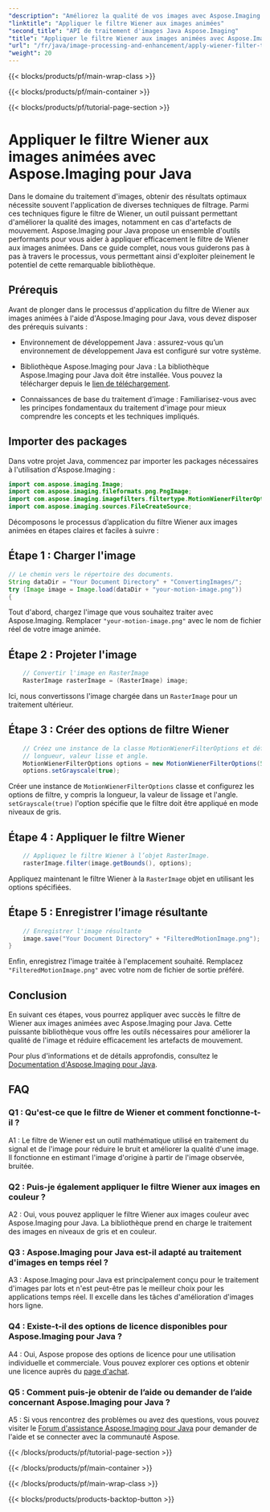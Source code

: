 ```yaml
---
"description": "Améliorez la qualité de vos images avec Aspose.Imaging pour Java. Apprenez à appliquer le filtre de Wiener aux images animées étape par étape. Optimisez le traitement de vos images."
"linktitle": "Appliquer le filtre Wiener aux images animées"
"second_title": "API de traitement d'images Java Aspose.Imaging"
"title": "Appliquer le filtre Wiener aux images animées avec Aspose.Imaging pour Java"
"url": "/fr/java/image-processing-and-enhancement/apply-wiener-filter-to-motion-images/"
"weight": 20
---
```


{{< blocks/products/pf/main-wrap-class >}}

{{< blocks/products/pf/main-container >}}

{{< blocks/products/pf/tutorial-page-section >}}

# Appliquer le filtre Wiener aux images animées avec Aspose.Imaging pour Java


Dans le domaine du traitement d'images, obtenir des résultats optimaux nécessite souvent l'application de diverses techniques de filtrage. Parmi ces techniques figure le filtre de Wiener, un outil puissant permettant d'améliorer la qualité des images, notamment en cas d'artefacts de mouvement. Aspose.Imaging pour Java propose un ensemble d'outils performants pour vous aider à appliquer efficacement le filtre de Wiener aux images animées. Dans ce guide complet, nous vous guiderons pas à pas à travers le processus, vous permettant ainsi d'exploiter pleinement le potentiel de cette remarquable bibliothèque.

## Prérequis

Avant de plonger dans le processus d'application du filtre de Wiener aux images animées à l'aide d'Aspose.Imaging pour Java, vous devez disposer des prérequis suivants :

- Environnement de développement Java : assurez-vous qu’un environnement de développement Java est configuré sur votre système.

- Bibliothèque Aspose.Imaging pour Java : La bibliothèque Aspose.Imaging pour Java doit être installée. Vous pouvez la télécharger depuis le [lien de téléchargement](https://releases.aspose.com/imaging/java/).

- Connaissances de base du traitement d'image : Familiarisez-vous avec les principes fondamentaux du traitement d'image pour mieux comprendre les concepts et les techniques impliqués.

## Importer des packages

Dans votre projet Java, commencez par importer les packages nécessaires à l'utilisation d'Aspose.Imaging :

```java
import com.aspose.imaging.Image;
import com.aspose.imaging.fileformats.png.PngImage;
import com.aspose.imaging.imagefilters.filtertype.MotionWienerFilterOptions;
import com.aspose.imaging.sources.FileCreateSource;
```

Décomposons le processus d’application du filtre Wiener aux images animées en étapes claires et faciles à suivre :

## Étape 1 : Charger l'image

```java
// Le chemin vers le répertoire des documents.
String dataDir = "Your Document Directory" + "ConvertingImages/";
try (Image image = Image.load(dataDir + "your-motion-image.png"))
{
```

Tout d'abord, chargez l'image que vous souhaitez traiter avec Aspose.Imaging. Remplacer `"your-motion-image.png"` avec le nom de fichier réel de votre image animée.

## Étape 2 : Projeter l'image

```java
    // Convertir l'image en RasterImage
    RasterImage rasterImage = (RasterImage) image;
```

Ici, nous convertissons l'image chargée dans un `RasterImage` pour un traitement ultérieur.

## Étape 3 : Créer des options de filtre Wiener

```java
    // Créez une instance de la classe MotionWienerFilterOptions et définissez le
    // longueur, valeur lisse et angle.
    MotionWienerFilterOptions options = new MotionWienerFilterOptions(50, 9, 90);
    options.setGrayscale(true);
```

Créer une instance de `MotionWienerFilterOptions` classe et configurez les options de filtre, y compris la longueur, la valeur de lissage et l'angle. `setGrayscale(true)` l'option spécifie que le filtre doit être appliqué en mode niveaux de gris.

## Étape 4 : Appliquer le filtre Wiener

```java
    // Appliquez le filtre Wiener à l’objet RasterImage.
    rasterImage.filter(image.getBounds(), options);
```

Appliquez maintenant le filtre Wiener à la `RasterImage` objet en utilisant les options spécifiées.

## Étape 5 : Enregistrer l’image résultante

```java
    // Enregistrer l'image résultante
    image.save("Your Document Directory" + "FilteredMotionImage.png");
}
```

Enfin, enregistrez l'image traitée à l'emplacement souhaité. Remplacez `"FilteredMotionImage.png"` avec votre nom de fichier de sortie préféré.

## Conclusion

En suivant ces étapes, vous pourrez appliquer avec succès le filtre de Wiener aux images animées avec Aspose.Imaging pour Java. Cette puissante bibliothèque vous offre les outils nécessaires pour améliorer la qualité de l'image et réduire efficacement les artefacts de mouvement.

Pour plus d'informations et de détails approfondis, consultez le [Documentation d'Aspose.Imaging pour Java](https://reference.aspose.com/imaging/java/).

## FAQ

### Q1 : Qu'est-ce que le filtre de Wiener et comment fonctionne-t-il ?

A1 : Le filtre de Wiener est un outil mathématique utilisé en traitement du signal et de l'image pour réduire le bruit et améliorer la qualité d'une image. Il fonctionne en estimant l'image d'origine à partir de l'image observée, bruitée.

### Q2 : Puis-je également appliquer le filtre Wiener aux images en couleur ?

A2 : Oui, vous pouvez appliquer le filtre Wiener aux images couleur avec Aspose.Imaging pour Java. La bibliothèque prend en charge le traitement des images en niveaux de gris et en couleur.

### Q3 : Aspose.Imaging pour Java est-il adapté au traitement d'images en temps réel ?

A3 : Aspose.Imaging pour Java est principalement conçu pour le traitement d'images par lots et n'est peut-être pas le meilleur choix pour les applications temps réel. Il excelle dans les tâches d'amélioration d'images hors ligne.

### Q4 : Existe-t-il des options de licence disponibles pour Aspose.Imaging pour Java ?

A4 : Oui, Aspose propose des options de licence pour une utilisation individuelle et commerciale. Vous pouvez explorer ces options et obtenir une licence auprès du [page d'achat](https://purchase.aspose.com/buy).

### Q5 : Comment puis-je obtenir de l’aide ou demander de l’aide concernant Aspose.Imaging pour Java ?

A5 : Si vous rencontrez des problèmes ou avez des questions, vous pouvez visiter le [Forum d'assistance Aspose.Imaging pour Java](https://forum.aspose.com/) pour demander de l'aide et se connecter avec la communauté Aspose.

{{< /blocks/products/pf/tutorial-page-section >}}

{{< /blocks/products/pf/main-container >}}

{{< /blocks/products/pf/main-wrap-class >}}

{{< blocks/products/products-backtop-button >}}